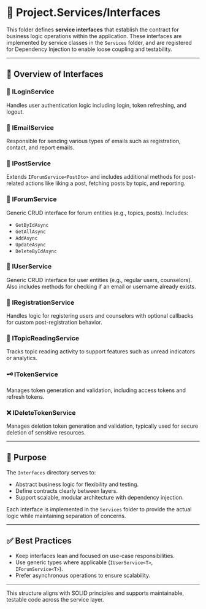 # 📂 Project.Services/Interfaces

This folder defines **service interfaces** that establish the contract for business logic operations within the application. These interfaces are implemented by service classes in the `Services` folder, and are registered for Dependency Injection to enable loose coupling and testability.

---

## 📄 Overview of Interfaces

### 🔐 ILoginService
Handles user authentication logic including login, token refreshing, and logout.

### 📨 IEmailService
Responsible for sending various types of emails such as registration, contact, and report emails.

### 📮 IPostService
Extends `IForumService<PostDto>` and includes additional methods for post-related actions like liking a post, fetching posts by topic, and reporting.

### 🧾 IForumService<T>
Generic CRUD interface for forum entities (e.g., topics, posts). Includes:
- `GetByIdAsync`
- `GetAllAsync`
- `AddAsync`
- `UpdateAsync`
- `DeleteByIdAsync`

### 👥 IUserService<T>
Generic CRUD interface for user entities (e.g., regular users, counselors). Also includes methods for checking if an email or username already exists.

### 🎫 IRegistrationService
Handles logic for registering users and counselors with optional callbacks for custom post-registration behavior.

### 🧠 ITopicReadingService
Tracks topic reading activity to support features such as unread indicators or analytics.

### 🗝️ ITokenService
Manages token generation and validation, including access tokens and refresh tokens.

### ❌ IDeleteTokenService
Manages deletion token generation and validation, typically used for secure deletion of sensitive resources.

---

## 🧩 Purpose

The `Interfaces` directory serves to:
- Abstract business logic for flexibility and testing.
- Define contracts clearly between layers.
- Support scalable, modular architecture with dependency injection.

Each interface is implemented in the `Services` folder to provide the actual logic while maintaining separation of concerns.

---

## ✅ Best Practices

- Keep interfaces lean and focused on use-case responsibilities.
- Use generic types where applicable (`IUserService<T>`, `IForumService<T>`).
- Prefer asynchronous operations to ensure scalability.

---

This structure aligns with SOLID principles and supports maintainable, testable code across the service layer.
